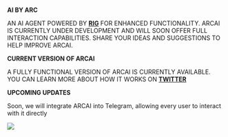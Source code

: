 <p><strong><span style="text-transform: uppercase;">AI by ARC</span></strong></p>


<p><span style="text-transform: uppercase;">An AI agent powered by <a href="https://github.com/0xPlaygrounds/rig/tree/main" target="_blank"><strong>rig</strong></a> for enhanced functionality. ARCAI is currently under development and will soon offer full interaction capabilities. Share your ideas and suggestions to help improve ARCAI.</span></p>

<p><strong><span style="text-transform: uppercase;">Current Version of ARCAI</span></strong></p>
<p><span style="text-transform: uppercase;">A fully functional version of ARCAI is currently available. You can learn more about how it works on <a href="https://x.com/arcai_project" target="_blank"><strong>Twitter</strong></a> 
<p><strong><span style="text-transform: uppercase;">Upcoming Updates</span></strong></p>
<p>Soon, we will integrate ARCAI into Telegram, allowing every user to interact with it directly</p>

<img src="https://i.imgur.com/q0BMRZU.png" style="max-width: 100%; height: auto;">
